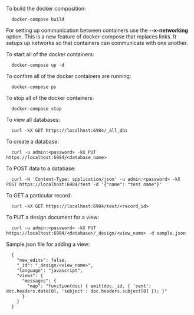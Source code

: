 To build the docker composition:
```
  docker-compose build
```

For setting up communication between containers use the **--x-networking** option.  This is a new feature of docker-compose that replaces links. It setups up networks so that containers can communicate with one another.

To start all of the docker containers:
```
  docker-compose up -d
```

To confirm all of the docker containers are running:
```
  docker-compose ps
```

To stop all of the docker containers:
```
  docker-compose stop
```

To view all databases:
```
  curl -kX GET https://localhost:6984/_all_dbs
```

To create a database:
```
  curl -u admin:<password> -kX PUT https://localhost:6984/<database_name>
```

To POST data to a database:
```
  curl -H 'Content-Type: application/json' -u admin:<password> -kX POST https://localhost:6984/test -d '{"name": "test name"}'
```

To GET a particular record:
```
  curl -kX GET https://localhost:6984/test/<record_id>
```

To PUT a design document for a view:
```
  curl -u admin:<password> -kX PUT https://localhost:6984/<database>/_design/<view_name> -d sample.json
```

Sample.json file for adding a view:
```
  {
    "new_edits": false,
    "_id": "_design/<view_name>",
    "language": "javascript",
    "views": {
      "messages": {
        "map": "function(doc) { emit(doc._id, { 'sent': doc.headers.date[0], 'subject': doc.headers.subject[0] }); }"
      }
    }
  }
```
